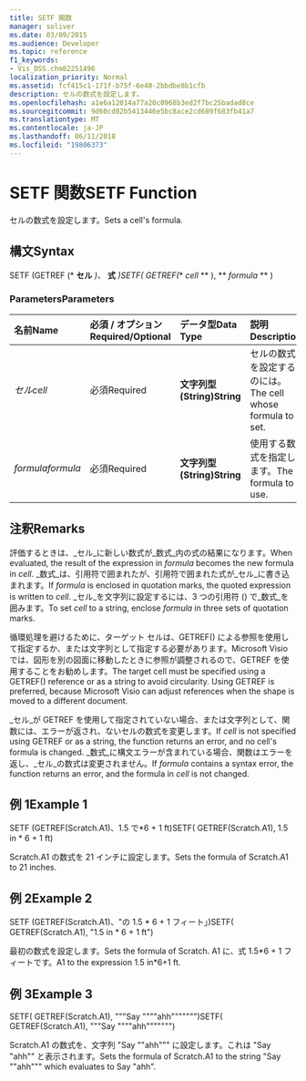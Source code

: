 ```yaml
---
title: SETF 関数
manager: soliver
ms.date: 03/09/2015
ms.audience: Developer
ms.topic: reference
f1_keywords:
- Vis_DSS.chm82251496
localization_priority: Normal
ms.assetid: fcf415c1-171f-b75f-6e40-2bbdbe8b1cfb
description: セルの数式を設定します。
ms.openlocfilehash: a1e6a12014a77a20c0968b3ed2f7bc25badad8ce
ms.sourcegitcommit: 9d60cd82b5413446e5bc8ace2cd689f683fb41a7
ms.translationtype: MT
ms.contentlocale: ja-JP
ms.lasthandoff: 06/11/2018
ms.locfileid: "19806373"
---
```

# <a name="setf-function"></a><span data-ttu-id="bbe70-103">SETF 関数</span><span class="sxs-lookup"><span data-stu-id="bbe70-103">SETF Function</span></span>

<span data-ttu-id="bbe70-104">セルの数式を設定します。</span><span class="sxs-lookup"><span data-stu-id="bbe70-104">Sets a cell's formula.</span></span> 
  
## <a name="syntax"></a><span data-ttu-id="bbe70-105">構文</span><span class="sxs-lookup"><span data-stu-id="bbe70-105">Syntax</span></span>

<span data-ttu-id="bbe70-106">SETF (GETREF (* **セル** *)、* **式** *)</span><span class="sxs-lookup"><span data-stu-id="bbe70-106">SETF( GETREF(** *cell* ** ), ** *formula* ** )</span></span> 
  
### <a name="parameters"></a><span data-ttu-id="bbe70-107">Parameters</span><span class="sxs-lookup"><span data-stu-id="bbe70-107">Parameters</span></span>

|<span data-ttu-id="bbe70-108">**名前**</span><span class="sxs-lookup"><span data-stu-id="bbe70-108">**Name**</span></span>|<span data-ttu-id="bbe70-109">**必須 / オプション**</span><span class="sxs-lookup"><span data-stu-id="bbe70-109">**Required/Optional**</span></span>|<span data-ttu-id="bbe70-110">**データ型**</span><span class="sxs-lookup"><span data-stu-id="bbe70-110">**Data Type**</span></span>|<span data-ttu-id="bbe70-111">**説明**</span><span class="sxs-lookup"><span data-stu-id="bbe70-111">**Description**</span></span>|
|:-----|:-----|:-----|:-----|
| <span data-ttu-id="bbe70-112">_セル_</span><span class="sxs-lookup"><span data-stu-id="bbe70-112">_cell_</span></span> <br/> |<span data-ttu-id="bbe70-113">必須</span><span class="sxs-lookup"><span data-stu-id="bbe70-113">Required</span></span>  <br/> |<span data-ttu-id="bbe70-114">**文字列型 (String)**</span><span class="sxs-lookup"><span data-stu-id="bbe70-114">**String**</span></span> <br/> |<span data-ttu-id="bbe70-115">セルの数式を設定するのには。</span><span class="sxs-lookup"><span data-stu-id="bbe70-115">The cell whose formula to set.</span></span>  <br/> |
| <span data-ttu-id="bbe70-116">_formula_</span><span class="sxs-lookup"><span data-stu-id="bbe70-116">_formula_</span></span> <br/> |<span data-ttu-id="bbe70-117">必須</span><span class="sxs-lookup"><span data-stu-id="bbe70-117">Required</span></span>  <br/> |<span data-ttu-id="bbe70-118">**文字列型 (String)**</span><span class="sxs-lookup"><span data-stu-id="bbe70-118">**String**</span></span> <br/> |<span data-ttu-id="bbe70-119">使用する数式を指定します。</span><span class="sxs-lookup"><span data-stu-id="bbe70-119">The formula to use.</span></span>  <br/> |
   
## <a name="remarks"></a><span data-ttu-id="bbe70-120">注釈</span><span class="sxs-lookup"><span data-stu-id="bbe70-120">Remarks</span></span>

<span data-ttu-id="bbe70-121">評価するときは、_セル_に新しい数式が_数式_内の式の結果になります。</span><span class="sxs-lookup"><span data-stu-id="bbe70-121">When evaluated, the result of the expression in  _formula_ becomes the new formula in  _cell_.</span></span> <span data-ttu-id="bbe70-122">_数式_は、引用符で囲まれたが、引用符で囲まれた式が_セル_に書き込まれます。</span><span class="sxs-lookup"><span data-stu-id="bbe70-122">If  _formula_ is enclosed in quotation marks, the quoted expression is written to  _cell_.</span></span> <span data-ttu-id="bbe70-123">_セル_を文字列に設定するには、3 つの引用符 () で_数式_を囲みます。</span><span class="sxs-lookup"><span data-stu-id="bbe70-123">To set  _cell_ to a string, enclose  _formula_ in three sets of quotation marks.</span></span> 
  
<span data-ttu-id="bbe70-p102">循環処理を避けるために、ターゲット セルは、GETREF() による参照を使用して指定するか、または文字列として指定する必要があります。Microsoft Visio では、図形を別の図面に移動したときに参照が調整されるので、GETREF を使用することをお勧めします。</span><span class="sxs-lookup"><span data-stu-id="bbe70-p102">The target cell must be specified using a GETREF() reference or as a string to avoid circularity. Using GETREF is preferred, because Microsoft Visio can adjust references when the shape is moved to a different document.</span></span>
  
<span data-ttu-id="bbe70-126">_セル_が GETREF を使用して指定されていない場合、または文字列として、関数には、エラーが返され、ないセルの数式を変更します。</span><span class="sxs-lookup"><span data-stu-id="bbe70-126">If  _cell_ is not specified using GETREF or as a string, the function returns an error, and no cell's formula is changed.</span></span> <span data-ttu-id="bbe70-127">_数式_に構文エラーが含まれている場合、関数はエラーを返し、_セル_の数式は変更されません。</span><span class="sxs-lookup"><span data-stu-id="bbe70-127">If  _formula_ contains a syntax error, the function returns an error, and the formula in  _cell_ is not changed.</span></span> 
  
## <a name="example-1"></a><span data-ttu-id="bbe70-128">例 1</span><span class="sxs-lookup"><span data-stu-id="bbe70-128">Example 1</span></span>

<span data-ttu-id="bbe70-129">SETF (GETREF(Scratch.A1)、1.5 で\*6 + 1 ft)</span><span class="sxs-lookup"><span data-stu-id="bbe70-129">SETF( GETREF(Scratch.A1), 1.5 in \* 6 + 1 ft)</span></span>
  
<span data-ttu-id="bbe70-130">Scratch.A1 の数式を 21 インチに設定します。</span><span class="sxs-lookup"><span data-stu-id="bbe70-130">Sets the formula of Scratch.A1 to 21 inches.</span></span>
  
## <a name="example-2"></a><span data-ttu-id="bbe70-131">例 2</span><span class="sxs-lookup"><span data-stu-id="bbe70-131">Example 2</span></span>

<span data-ttu-id="bbe70-132">SETF (GETREF(Scratch.A1)、"の 1.5 \* 6 + 1 フィート」)</span><span class="sxs-lookup"><span data-stu-id="bbe70-132">SETF( GETREF(Scratch.A1), "1.5 in \* 6 + 1 ft")</span></span>
  
<span data-ttu-id="bbe70-133">最初の数式を設定します。</span><span class="sxs-lookup"><span data-stu-id="bbe70-133">Sets the formula of Scratch.</span></span> <span data-ttu-id="bbe70-134">A1 に、式 1.5\*6 + 1 フィートです。</span><span class="sxs-lookup"><span data-stu-id="bbe70-134">A1 to the expression 1.5 in\*6+1 ft.</span></span>
  
## <a name="example-3"></a><span data-ttu-id="bbe70-135">例 3</span><span class="sxs-lookup"><span data-stu-id="bbe70-135">Example 3</span></span>

<span data-ttu-id="bbe70-136">SETF( GETREF(Scratch.A1), """Say """"ahh""""""")</span><span class="sxs-lookup"><span data-stu-id="bbe70-136">SETF( GETREF(Scratch.A1), """Say """"ahh""""""")</span></span>
  
<span data-ttu-id="bbe70-137">Scratch.A1 の数式を、文字列 "Say ""ahh""" に設定します。これは "Say "ahh"" と表示されます。</span><span class="sxs-lookup"><span data-stu-id="bbe70-137">Sets the formula of Scratch.A1 to the string "Say ""ahh""" which evaluates to Say "ahh".</span></span>
  

